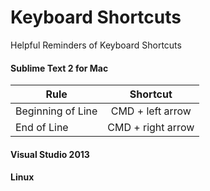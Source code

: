 # Keyboard Shortcuts
Helpful Reminders of Keyboard Shortcuts

#### Sublime Text 2 for Mac
| Rule              | Shortcut          |
| ----------------- |:-----------------:|
| Beginning of Line | CMD + left arrow  |
| End of Line       | CMD + right arrow |

#### Visual Studio 2013


#### Linux
